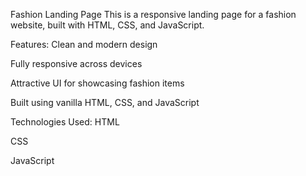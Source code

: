 Fashion Landing Page
This is a responsive landing page for a fashion website, built with HTML, CSS, and JavaScript.

Features:
Clean and modern design

Fully responsive across devices

Attractive UI for showcasing fashion items

Built using vanilla HTML, CSS, and JavaScript

Technologies Used:
HTML

CSS

JavaScript
